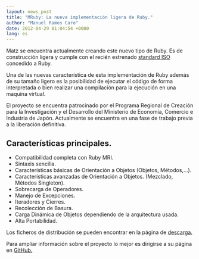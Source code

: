 ```yaml
---
layout: news_post
title: "MRuby: La nueva implementación ligera de Ruby."
author: "Manuel Ramos Caro"
date: 2012-04-29 01:04:54 +0000
lang: es
---
```


Matz se encuentra actualmente creando este nuevo tipo de Ruby. Es de
construcción ligera y cumple con el recién estrenado [standard ISO][1]
concedido a Ruby.

Una de las nuevas característica de esta implementación de Ruby además
de su tamaño ligero es la posibilidad de ejecutar el código de forma
interpretada o bien realizar una compilación para la ejecución en una
maquina virtual.

El proyecto se encuentra patrocinado por el Programa Regional de
Creación para la Investigación y el Desarrollo del Ministerio de
Economía, Comercio e Industria de Japón. Actualmente se encuentra en una
fase de trabajo previa a la liberación definitiva.

## Características principales.

* Compatibilidad completa con Ruby MRI.
* Sintaxis sencilla.
* Características básicas de Orientación a Objetos (Objetos,
  Métodos,...).
* Características avanzadas de Orientación a Objetos. (Mezclado, Métodos
  Singleton).
* Sobrecarga de Operadores.
* Manejo de Excepciones.
* Iteradores y Cierres.
* Recolección de Basura.
* Carga Dinámica de Objetos dependiendo de la arquitectura usada.
* Alta Portabilidad.

Los ficheros de distribución se pueden encontrar en la página de
[descarga.][2]

Para ampliar información sobre el proyecto lo mejor es dirigirse a su
página en [GitHub.][3]



[1]: http://www.iso.org/iso/iso_catalogue/catalogue_tc/catalogue_detail.htm?csnumber=59579
[2]: https://github.com/mruby/mruby/zipball/master
[3]: https://github.com/mruby/mruby
